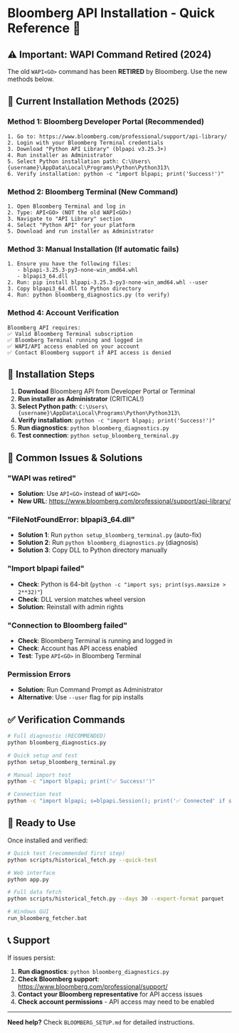 # Bloomberg API Installation - Quick Reference 🚀

## ⚠️ Important: WAPI Command Retired (2024)
The old `WAPI<GO>` command has been **RETIRED** by Bloomberg. Use the new methods below.

## 🎯 Current Installation Methods (2025)

### Method 1: Bloomberg Developer Portal (Recommended)
```
1. Go to: https://www.bloomberg.com/professional/support/api-library/
2. Login with your Bloomberg Terminal credentials
3. Download "Python API Library" (blpapi v3.25.3+)
4. Run installer as Administrator
5. Select Python installation path: C:\Users\{username}\AppData\Local\Programs\Python\Python313\
6. Verify installation: python -c "import blpapi; print('Success!')"
```

### Method 2: Bloomberg Terminal (New Command)
```
1. Open Bloomberg Terminal and log in
2. Type: API<GO> (NOT the old WAPI<GO>)
3. Navigate to "API Library" section
4. Select "Python API" for your platform
5. Download and run installer as Administrator
```

### Method 3: Manual Installation (If automatic fails)
```
1. Ensure you have the following files:
   - blpapi-3.25.3-py3-none-win_amd64.whl
   - blpapi3_64.dll
2. Run: pip install blpapi-3.25.3-py3-none-win_amd64.whl --user
3. Copy blpapi3_64.dll to Python directory
4. Run: python bloomberg_diagnostics.py (to verify)
```

### Method 4: Account Verification
```
Bloomberg API requires:
✅ Valid Bloomberg Terminal subscription
✅ Bloomberg Terminal running and logged in
✅ WAPI/API access enabled on your account
✅ Contact Bloomberg support if API access is denied
```

## 🔧 Installation Steps

1. **Download** Bloomberg API from Developer Portal or Terminal
2. **Run installer as Administrator** (CRITICAL!)
3. **Select Python path**: `C:\Users\{username}\AppData\Local\Programs\Python\Python313\`
4. **Verify installation**: `python -c "import blpapi; print('Success!')"`
5. **Run diagnostics**: `python bloomberg_diagnostics.py`
6. **Test connection**: `python setup_bloomberg_terminal.py`

## 🚨 Common Issues & Solutions

### "WAPI was retired"
- **Solution**: Use `API<GO>` instead of `WAPI<GO>`
- **New URL**: https://www.bloomberg.com/professional/support/api-library/

### "FileNotFoundError: blpapi3_64.dll"
- **Solution 1**: Run `python setup_bloomberg_terminal.py` (auto-fix)
- **Solution 2**: Run `python bloomberg_diagnostics.py` (diagnosis)
- **Solution 3**: Copy DLL to Python directory manually

### "Import blpapi failed"
- **Check**: Python is 64-bit (`python -c "import sys; print(sys.maxsize > 2**32)"`)
- **Check**: DLL version matches wheel version
- **Solution**: Reinstall with admin rights

### "Connection to Bloomberg failed"
- **Check**: Bloomberg Terminal is running and logged in
- **Check**: Account has API access enabled
- **Test**: Type `API<GO>` in Bloomberg Terminal

### Permission Errors
- **Solution**: Run Command Prompt as Administrator
- **Alternative**: Use `--user` flag for pip installs

## ✅ Verification Commands

```bash
# Full diagnostic (RECOMMENDED)
python bloomberg_diagnostics.py

# Quick setup and test
python setup_bloomberg_terminal.py

# Manual import test
python -c "import blpapi; print('✅ Success!')"

# Connection test
python -c "import blpapi; s=blpapi.Session(); print('✅ Connected' if s.start() else '❌ Failed'); s.stop()"
```

## 🎉 Ready to Use

Once installed and verified:
```bash
# Quick test (recommended first step)
python scripts/historical_fetch.py --quick-test

# Web interface
python app.py

# Full data fetch
python scripts/historical_fetch.py --days 30 --export-format parquet

# Windows GUI
run_bloomberg_fetcher.bat
```

## 📞 Support

If issues persist:
1. **Run diagnostics**: `python bloomberg_diagnostics.py`
2. **Check Bloomberg support**: https://www.bloomberg.com/professional/support/
3. **Contact your Bloomberg representative** for API access issues
4. **Check account permissions** - API access may need to be enabled

---
**Need help?** Check `BLOOMBERG_SETUP.md` for detailed instructions.
